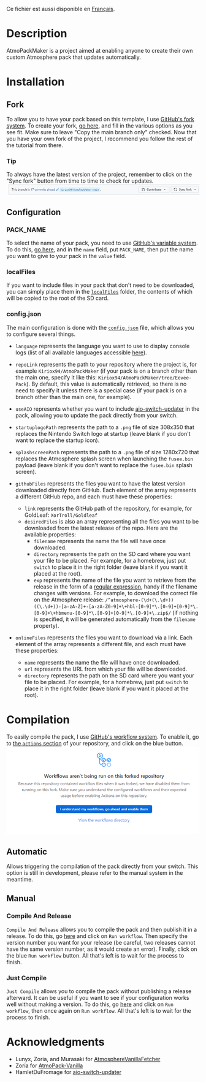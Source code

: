 Ce fichier est aussi disponible en [Français](/readmeFR.md).

# Description
AtmoPackMaker is a project aimed at enabling anyone to create their own custom Atmosphere pack that updates automatically.

# Installation
## Fork
To allow you to have your pack based on this template, I use [GitHub's fork system](https://docs.github.com/en/pull-requests/collaborating-with-pull-requests/working-with-forks/fork-a-repo). To create your fork, [go here](https://github.com/Kiriox94/AtmoPackMaker/fork), and fill in the various options as you see fit. Make sure to leave "Copy the main branch only" checked. Now that you have your own fork of the project, I recommend you follow the rest of the tutorial from there.

### Tip
To always have the latest version of the project, remember to click on the "Sync fork" button from time to time to check for updates.\
![sync_fork_button](/.github/sync_fork_button.png)

## Configuration

### PACK_NAME
To select the name of your pack, you need to use [GitHub's variable system](https://docs.github.com/en/actions/learn-github-actions/variables). To do this, [go here](/settings/variables/actions/new), and in the `name` field, put `PACK_NAME`, then put the name you want to give to your pack in the `value` field.

### localFiles
If you want to include files in your pack that don't need to be downloaded, you can simply place them in the [`localFiles`](/localFiles) folder, the contents of which will be copied to the root of the SD card.

### config.json
The main configuration is done with the [`config.json`](/config.json) file, which allows you to configure several things.

- `language` represents the language you want to use to display console logs (list of all available languages accessible [here](/translation.csv)).

- `repoLink` represents the path to your repository where the project is, for example `Kiriox94/AtmoPackMaker` (if your pack is on a branch other than the main one, specify it like this: `Kiriox94/AtmoPackMaker/tree/Eevee-Pack`). By default, this value is automatically retrieved, so there is no need to specify it unless there is a special case (if your pack is on a branch other than the main one, for example).

- `useAIO` represents whether you want to include [aio-switch-updater](https://github.com/HamletDuFromage/aio-switch-updater) in the pack, allowing you to update the pack directly from your switch.

- `startuplogoPath` represents the path to a `.png` file of size 308x350 that replaces the Nintendo Switch logo at startup (leave blank if you don't want to replace the startup icon).

- `splashscreenPath` represents the path to a `.png` file of size 1280x720 that replaces the Atmosphere splash screen when launching the `fusee.bin` payload (leave blank if you don't want to replace the `fusee.bin` splash screen).

- `githubFiles` represents the files you want to have the latest version downloaded directly from GitHub. Each element of the array represents a different GitHub repo, and each must have these properties:
    - `link` represents the GitHub path of the repository, for example, for GoldLeaf: `XorTroll/Goldleaf`
    - `desiredFiles` is also an array representing all the files you want to be downloaded from the latest release of the repo. Here are the available properties:
        - `filename` represents the name the file will have once downloaded.
        - `directory` represents the path on the SD card where you want your file to be placed. For example, for a homebrew, just put `switch` to place it in the right folder (leave blank if you want it placed at the root).
        - `exp` represents the name of the file you want to retrieve from the release in the form of a [regular expression](https://www.empirik.fr/nos-ressources/article/expressions-regulieres-ou-regex-definition-cas-dusages-et-exemples/), handy if the filename changes with versions. For example, to download the correct file on the Atmosphere release: `/^atmosphere-(\d+(\.\d+))((\.\d+))-[a-zA-Z]+-[a-zA-Z0-9]+\+hbl-[0-9]*\.[0-9]+[0-9]*\.[0-9]+\+hbmenu-[0-9]*\.[0-9]+[0-9]*\.[0-9]+\.zip$/` (if nothing is specified, it will be generated automatically from the `filename` property).

- `onlineFiles` represents the files you want to download via a link. Each element of the array represents a different file, and each must have these properties:
    - `name` represents the name the file will have once downloaded.
    - `url` represents the URL from which your file will be downloaded.
    - `directory` represents the path on the SD card where you want your file to be placed. For example, for a homebrew, just put `switch` to place it in the right folder (leave blank if you want it placed at the root).
         
# Compilation
To easily compile the pack, I use [GitHub's workflow system](https://docs.github.com/en/actions/using-workflows/about-workflows). To enable it, go to [the `actions` section](/actions) of your repository, and click on the blue button.\
![actions](/.github/actions.png)

## Automatic
Allows triggering the compilation of the pack directly from your switch. This option is still in development, please refer to the manual system in the meantime.

## Manual
### Compile And Release
`Compile And Release` allows you to compile the pack and then publish it in a release. To do this, go [here](/actions/workflows/releaseOnTag.yml) and click on `Run workflow`. Then specify the version number you want for your release (be careful, two releases cannot have the same version number, as it would create an error). Finally, click on the blue `Run workflow` button. All that's left is to wait for the process to finish.
### Just Compile
`Just Compile` allows you to compile the pack without publishing a release afterward. It can be useful if you want to see if your configuration works well without making a version. To do this, go [here](/actions/workflows/node.js.yml) and click on `Run workflow`, then once again on `Run workflow`. All that's left is to wait for the process to finish.

# Acknowledgments
- Lunyx, Zoria, and Murasaki for [AtmosphereVanillaFetcher](https://github.com/Lunyyx/AtmosphereVanillaFetcher-cli)
- Zoria for [AtmoPack-Vanilla](https://github.com/THZoria/AtmoPack-Vanilla)
- HamletDuFromage for [aio-switch-updater](https://github.com/HamletDuFromage/aio-switch-updater)
